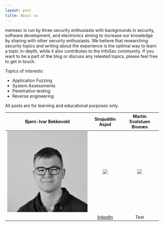```yaml
---
layout: post
title: About us
---
```


memsec is run by three security enthusiasts with backgrounds in security, software development, and electronics aiming to increase our knowledge by sharing with other security enthusiasts. We believe that researching security topics and writing about the experience is the optimal way to learn a topic in-depth, while it also contributes to the InfoSec community. If you want to be a part of the blog or discuss any releated topics, please feel free to get in touch. 

Topics of interests:
 - Application Fuzzing
 - System Assessments
 - Penetration testing
 - Reverse engineering

All posts are for learning and educational purposes only.

| Bjørn-Ivar Bekkevold | Sirajuddin Asjad | Martin Svalstuen Brunæs |
| :-: | :-: | :-: |
| ![](images/bjornivar.jpeg) | ![](https://ionicframework.com/docs/img/demos/avatar.svg) | ![](https://ionicframework.com/docs/img/demos/avatar.svg) |
| <a href="https://linkedin.com/in/bj%C3%B8rn-ivar-bekkevold-1a18901aa" target="_blank"><i class="fa-brands fa-linkedin fa-xl"></i></a> &nbsp; <a href="https://github.com/bjobek" target="_blank"><i class="fa-brands fa-square-github fa-xl"></i></a> &nbsp; <a href="#" target="_blank"><i class="fa-brands fa-square-twitter fa-xl"></i></a> &nbsp; <a href="mailto:bjorn@memsec.no" target="_blank"><i class="fa-solid fa-envelope fa-xl"></i></a> | [linkedIn](https://no.linkedin.com/in/sirasjad) | Test |
